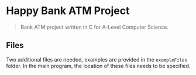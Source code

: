 # Happy Bank ATM Project
>Bank ATM project written in C for A-Level Computer Science.

## Files
Two additional files are needed, examples are provided in the `exampleFiles` folder. In the main program, the location of these files needs to be specified.
